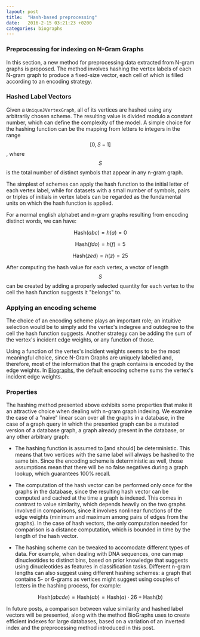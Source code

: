 ```yaml
---
layout: post
title:  "Hash-based preprocessing"
date:   2016-2-15 03:21:23 +0200
categories: biographs
---
```


### Preprocessing for indexing on N-Gram Graphs

In this section, a new method for preprocessing data extracted from N-gram graphs is proposed. The method involves hashing the vertex labels of each N-gram graph to produce a fixed-size vector, each cell of which is filled according to an encoding strategy.

### Hashed Label Vectors
Given a `UniqueJVertexGraph`, all of its vertices are hashed using any arbitrarily chosen scheme. The resulting value is divided modulo a constant number, which can define the complexity of the model. A simple choice for the hashing function can be the mapping from letters to integers in the range $$ [0, S - 1] $$ , where $$ S $$ is the total number of distinct symbols that appear in any n-gram graph.

The simplest of schemes can apply the hash function to the initial letter of each vertex label, while for datasets with a small number of symbols, pairs or triples of initials in vertex labels can be regarded as the fundamental units on which the hash function is applied. 

For a normal english alphabet and n-gram graphs resulting from encoding distinct
words, we can have:

$$ \text{Hash}(abc) = h(a) = 0 $$

$$ \text{Hash}(fdo) = h(f) = 5 $$

$$ \text{Hash}(zed) = h(z) = 25 $$

After computing the hash value for each vertex, a vector of length $$ S $$ can be created by adding a properly selected quantity for each vertex to the cell the hash function suggests it "belongs" to.

### Applying an encoding scheme
The choice of an encoding scheme plays an important role; an intuitive selection would be to simply add the vertex's indegree and outdegree to the cell the hash function suggests. Another strategy can be adding the sum of the vertex's incident edge weights, or any function of those.

Using a function of the vertex's incident weights seems to be the most meaningful choice, since N-Gram Graphs are uniquely labelled and, therefore, most of the information that the graph contains is encoded by the edge weights. In [Biographs][biographs-src], the default encoding scheme sums the vertex's incident edge weights.


### Properties
The hashing method presented above exhibits some properties that make it an attractive choice when dealing with n-gram graph indexing. We examine the case of a "naive" linear scan over all the graphs in a database, in the case of a graph query in which the presented graph can be a mutated version of a database graph, a graph already present in the database, or any other arbitrary graph:

* The hashing function is assumed to [and should] be deterministic. This means that two vertices with the same label will always be hashed to the same bin. Since the encoding scheme is deterministic as well, those assumptions mean that there will be no false negatives during a graph lookup, which guarantees 100% recall.

* The computation of the hash vector can be performed only once for the graphs in the database, since the resulting hash vector can be computed and cached at the time a graph is indexed. This comes in contrast to value similarity, which depends heavily on the two graphs involved in comparisons, since it involves nonlinear functions of the edge weights (minimum and maximum among pairs of edges from the graphs). In the case of hash vectors, the only computation needed for comparison is a distance computation, which is bounded in time by the length of the hash vector.

* The hashing scheme can be tweaked to accomodate different types of data. For example, when dealing with DNA sequences, one can map dinucleotides to distinct bins, based on prior knowledge that suggests using dinucleotides as features in classification tasks. Different n-gram lengths can also suggest using different hashing schemes: a graph that contains 5- or 6-grams as vertices might suggest using couples of letters in the hashing process, for example: 

$$ \text{Hash}(abcde) = \text{Hash}(ab) = \text{Hash}(a) \cdot 26 + \text{Hash}(b) $$

In future posts, a comparison between value similarity and hashed label vectors will be presented, along with the method BioGraphs uses to create efficient indexes for large databases, based on a variation of an inverted index and the preprocessing method introduced in this post.


[biographs-src]: https://github.com/VHarisop/BioGraphs

